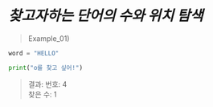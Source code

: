 *찾고자하는 단어의 수와 위치 탐색*
======  
> Example_01)  

```Python
word = "HELLO"

print("o를 찾고 싶어!")
```  
> 결과: 
> 번호: 4  
> 찾은 수: 1     
